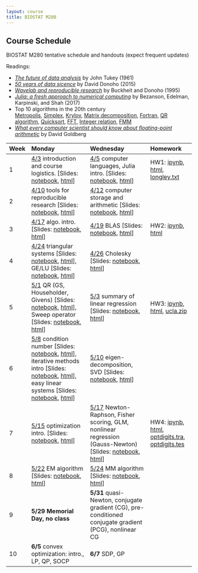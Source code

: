 ```yaml
---
layout: course
title: BIOSTAT M280
---
```


## Course Schedule

BIOSTAT M280 tentative schedule and handouts (expect frequent updates)

Readings:  

* [_The future of data analysis_](./readings/Tukey61FutureDataAnalysis.pdf) by John Tukey (1961) 
* [_50 years of data sicence_](./readings/Donoho15FiftyYearsDataScience.pdf) by David Donoho (2015)  
* [_Wavelab and reproducible research_](http://statweb.stanford.edu/~donoho/Reports/1995/wavelab.pdf) by Buckheit and Donoho (1995)  
* [_Julia: a fresh approach to numerical computing_](./readings/BezansonEdelmanKarpinskiShah17Julia.pdf) by Bezanson, Edelman, Karpinski, and Shah (2017)  
* Top 10 algorithms in the 20th century  
[Metropolis](readings/metropolis.pdf), [Simplex](readings/simplex.pdf), [Krylov](readings/krylov.pdf), [Matrix decomposition](readings/decomp.pdf), [Fortran](readings/fortran.pdf), [QR algorithm](readings/qr.pdf), [Quicksort](readings/qsort.pdf), [FFT](readings/fft.pdf), [Integer relation](readings/integer.pdf), [FMM](readings/fmm.pdf)  
* [_What every computer scientist should know about floating-point arithmetic_](readings/Goldberg91FloatingPoint.pdf) by David Goldberg  


| Week | Monday | Wednesday | Homework |
|:-----------|:-----------|:------------|:------------|
| 1 | [4/3](http://hua-zhou.github.io/teaching/biostatm280-2017spring/biostatm280spring2017/2017/04/03/first-day.html) introduction and course logistics. \[Slides: [notebook](https://github.com/Hua-Zhou/Hua-Zhou.github.io/blob/master/teaching/biostatm280-2017spring/slides/01-intro/intro.ipynb), [html](./slides/01-intro/intro.html)\] | [4/5](http://hua-zhou.github.io/teaching/biostatm280-2017spring/biostatm280spring2017/2017/04/05/week1-day2.html) computer languages, Julia intro. \[Slides: [notebook](https://github.com/Hua-Zhou/Hua-Zhou.github.io/blob/master/teaching/biostatm280-2017spring/slides/02-juliaintro/juliaintro.ipynb), [html](./slides/02-juliaintro/juliaintro.html)\] | HW1: [ipynb](https://github.com/Hua-Zhou/Hua-Zhou.github.io/blob/master/teaching/biostatm280-2017spring/hw/hw01.ipynb), [html](./hw/hw01.html), [longley.txt](./hw/longley.txt) |
| 2 | [4/10](http://hua-zhou.github.io/teaching/biostatm280-2017spring/biostatm280spring2017/2017/04/10/week2-day1.html) tools for reproducible research \[Slides: [notebook](https://github.com/Hua-Zhou/Hua-Zhou.github.io/blob/master/teaching/biostatm280-2017spring/slides/03-repres/repres.ipynb), [html](./slides/03-repres/repres.html)\] | [4/12](http://hua-zhou.github.io/teaching/biostatm280-2017spring/biostatm280spring2017/2017/04/12/week2-day2.html) computer storage and arithmetic \[Slides: [notebook](https://github.com/Hua-Zhou/Hua-Zhou.github.io/blob/master/teaching/biostatm280-2017spring/slides/04-arith/arith.ipynb), [html](./slides/04-arith/arith.html)\] |
| 3 | [4/17](http://hua-zhou.github.io/teaching/biostatm280-2017spring/biostatm280spring2017/2017/04/17/week3-day1.html) algo. intro. \[Slides: [notebook](https://github.com/Hua-Zhou/Hua-Zhou.github.io/blob/master/teaching/biostatm280-2017spring/slides/05-algo/algo.ipynb), [html](./slides/05-algo/algo.html)\] | [4/19](http://hua-zhou.github.io/teaching/biostatm280-2017spring/biostatm280spring2017/2017/04/19/week3-day2.html) BLAS \[Slides: [notebook](https://github.com/Hua-Zhou/Hua-Zhou.github.io/blob/master/teaching/biostatm280-2017spring/slides/06-numalgintro/numalgintro.ipynb), [html](./slides/06-numalgintro/numalgintro.html)\] | HW2: [ipynb](https://github.com/Hua-Zhou/Hua-Zhou.github.io/blob/master/teaching/biostatm280-2017spring/hw/hw02.ipynb), [html](./hw/hw02.html) |
| 4 | [4/24](http://hua-zhou.github.io/teaching/biostatm280-2017spring/biostatm280spring2017/2017/04/24/week4-day1.html) triangular systems \[Slides: [notebook](https://github.com/Hua-Zhou/Hua-Zhou.github.io/blob/master/teaching/biostatm280-2017spring/slides/07-trisys/trisys.ipynb), [html](./slides/07-trisys/trisys.html)\], GE/LU \[Slides: [notebook](https://github.com/Hua-Zhou/Hua-Zhou.github.io/blob/master/teaching/biostatm280-2017spring/slides/08-gelu/gelu.ipynb), [html](./slides/08-gelu/gelu.html)\] | [4/26](http://hua-zhou.github.io/teaching/biostatm280-2017spring/biostatm280spring2017/2017/04/26/week4-day2.html) Cholesky \[Slides: [notebook](https://github.com/Hua-Zhou/Hua-Zhou.github.io/blob/master/teaching/biostatm280-2017spring/slides/09-chol/chol.ipynb), [html](./slides/09-chol/chol.html)\] |
| 5 | [5/1](http://hua-zhou.github.io/teaching/biostatm280-2017spring/biostatm280spring2017/2017/05/01/week5-day1.html) QR (GS, Householder, Givens) \[Slides: [notebook](https://github.com/Hua-Zhou/Hua-Zhou.github.io/blob/master/teaching/biostatm280-2017spring/slides/10-qr/qr.ipynb), [html](./slides/10-qr/qr.html)\], Sweep operator \[Slides: [notebook](https://github.com/Hua-Zhou/Hua-Zhou.github.io/blob/master/teaching/biostatm280-2017spring/slides/11-sweep/sweep.ipynb), [html](./slides/11-sweep/sweep.html)\] | [5/3](http://hua-zhou.github.io/teaching/biostatm280-2017spring/biostatm280spring2017/2017/05/03/week5-day2.html) summary of linear regression \[Slides: [notebook](https://github.com/Hua-Zhou/Hua-Zhou.github.io/blob/master/teaching/biostatm280-2017spring/slides/12-linreg/linreg.ipynb), [html](./slides/12-linreg/linreg.html)\] | HW3: [ipynb](https://github.com/Hua-Zhou/Hua-Zhou.github.io/blob/master/teaching/biostatm280-2017spring/hw/hw03.ipynb), [html](./hw/hw03.html), [ucla.zip](./hw/ucla.zip) |
| 6 | [5/8](http://hua-zhou.github.io/teaching/biostatm280-2017spring/biostatm280spring2017/2017/05/08/week6-day1.html) condition number \[Slides: [notebook](https://github.com/Hua-Zhou/Hua-Zhou.github.io/blob/master/teaching/biostatm280-2017spring/slides/13-cond/cond.ipynb), [html](./slides/13-cond/cond.html)\], iterative methods intro \[Slides: [notebook](https://github.com/Hua-Zhou/Hua-Zhou.github.io/blob/master/teaching/biostatm280-2017spring/slides/14-iterative/iterative.ipynb), [html](./slides/14-iterative/iterative.html)\], easy linear systems \[Slides: [notebook](https://github.com/Hua-Zhou/Hua-Zhou.github.io/blob/master/teaching/biostatm280-2017spring/slides/15-easylineq/easylineq.ipynb), [html](./slides/15-easylineq/easylineq.html)\] | [5/10](http://hua-zhou.github.io/teaching/biostatm280-2017spring/biostatm280spring2017/2017/05/10/week6-day2.html) eigen-decomposition, SVD [Slides: [notebook](https://github.com/Hua-Zhou/Hua-Zhou.github.io/blob/master/teaching/biostatm280-2017spring/slides/16-eigsvd/eigsvd.ipynb), [html](./slides/16-eigsvd/eigsvd.html)\] |
| 7 | [5/15](http://hua-zhou.github.io/teaching/biostatm280-2017spring/biostatm280spring2017/2017/05/15/week7-day1.html) optimization intro. [Slides: [notebook](https://github.com/Hua-Zhou/Hua-Zhou.github.io/blob/master/teaching/biostatm280-2017spring/slides/17-optmintro/optmintro.ipynb), [html](./slides/17-optmintro/optmintro.html)\] | [5/17](http://hua-zhou.github.io/teaching/biostatm280-2017spring/biostatm280spring2017/2017/05/17/week7-day2.html) Newton-Raphson, Fisher scoring, GLM, nonlinear regression (Gauss-Newton) [Slides: [notebook](https://github.com/Hua-Zhou/Hua-Zhou.github.io/blob/master/teaching/biostatm280-2017spring/slides/18-newton/newton.ipynb), [html](./slides/18-newton/newton.html)\] | HW4: [ipynb](https://github.com/Hua-Zhou/Hua-Zhou.github.io/blob/master/teaching/biostatm280-2017spring/hw/hw04.ipynb), [html](./hw/hw04.html), [optdigits.tra](./hw/optdigits.tra), [optdigits.tes](./hw/optdigits.tes) |
| 8 | [5/22](http://hua-zhou.github.io/teaching/biostatm280-2017spring/biostatm280spring2017/2017/05/22/week8-day1.html) EM algorithm [Slides: [notebook](https://github.com/Hua-Zhou/Hua-Zhou.github.io/blob/master/teaching/biostatm280-2017spring/slides/19-em/em.ipynb), [html](./slides/19-em/em.html)\] | [5/24](http://hua-zhou.github.io/teaching/biostatm280-2017spring/biostatm280spring2017/2017/05/24/week8-day2.html) MM algorithm [Slides: [notebook](https://github.com/Hua-Zhou/Hua-Zhou.github.io/blob/master/teaching/biostatm280-2017spring/slides/20-mm/mm.ipynb), [html](./slides/20-mm/mm.html)\] |
| 9 | **5/29** **Memorial Day, no class** | **5/31** quasi-Newton, conjugate gradient (CG), pre-conditioned conjugate gradient (PCG), nonlinear CG |  
| 10 | **6/5** convex optimization: intro., LP, QP, SOCP | **6/7** SDP, GP |  
